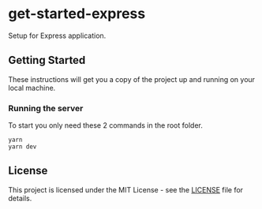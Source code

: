 # get-started-express

Setup for Express application.

## Getting Started

These instructions will get you a copy of the project up and running on your local machine.

### Running the server

To start you only need these 2 commands in the root folder.
```
yarn
yarn dev
```

## License

This project is licensed under the MIT License - see the [LICENSE](LICENSE) file for details.
